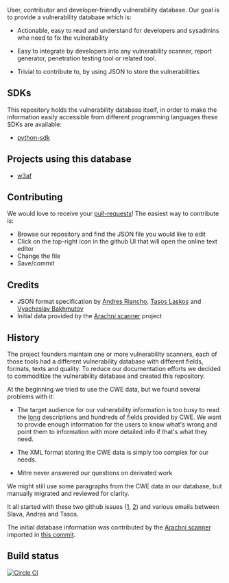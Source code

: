 User, contributor and developer-friendly vulnerability database. Our goal is to
provide a vulnerability database which is:

 * Actionable, easy to read and understand for developers and sysadmins who need
 to fix the vulnerability
 
 * Easy to integrate by developers into any vulnerability scanner, report
 generator, penetration testing tool or related tool.
 
 * Trivial to contribute to, by using JSON to store the vulnerabilities

## SDKs
This repository holds the vulnerability database itself, in order to make the
information easily accessible from different programming languages these SDKs
are available:

 * [python-sdk](https://github.com/vulndb/python-sdk)

## Projects using this database
 * [w3af](http://www.w3af.org/)
 
## Contributing
We would love to receive your [pull-requests](https://help.github.com/articles/using-pull-requests/)!
The easiest way to contribute is:
 * Browse our repository and find the JSON file you would like to edit
 * Click on the top-right icon in the github UI that will open the online text editor
 * Change the file
 * Save/commit

## Credits
 * JSON format specification by [Andres Riancho](https://github.com/andresriancho/), [Tasos Laskos](https://github.com/Zapotek) and [Vyacheslav Bakhmutov](https://github.com/m0sth8)
 * Initial data provided by the [Arachni scanner](http://www.arachni-scanner.com/) project

## History
The project founders maintain one or more vulnerability scanners, each of those
tools had a different vulnerability database with different fields, formats,
texts and quality. To reduce our documentation efforts we decided to commoditize
the vulnerability database and created this repository.

At the beginning we tried to use the CWE data, but we found several problems with
it:

 * The target audience for our vulnerability information is too busy to read the
   [long](https://cwe.mitre.org/data/definitions/89.html) descriptions and hundreds
   of fields provided by CWE. We want to provide enough information for the users
   to know what's wrong and point them to information with more detailed info if
   that's what they need.

 * The XML format storing the CWE data is simply too complex for our needs.

 * Mitre never answered our questions on derivated work

We might still use some paragraphs from the CWE data in our database, but manually
migrated and reviewed for clarity.

It all started with these two github issues ([1](https://github.com/andresriancho/w3af/issues/53),
[2](https://github.com/vulndb/data/issues/5)) and various emails between Slava,
Andres and Tasos.

The initial database information was contributed by the [Arachni scanner](http://www.arachni-scanner.com/)
imported in [this commit](https://github.com/vulndb/data/commit/e27222af21b0569525718f591eaa2c517d4c1da2). 

## Build status
[![Circle CI](https://circleci.com/gh/vulndb/data.svg?style=svg)](https://circleci.com/gh/vulndb/data)